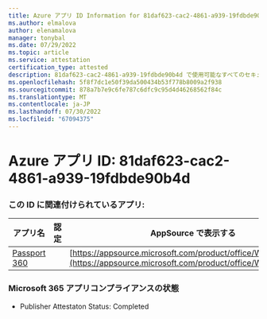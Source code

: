 ```yaml
---
title: Azure アプリ ID Information for 81daf623-cac2-4861-a939-19fdbde90b4d
ms.author: elmalova
author: elenamalova
manager: tonybal
ms.date: 07/29/2022
ms.topic: article
ms.service: attestation
certification_type: attested
description: 81daf623-cac2-4861-a939-19fdbde90b4d で使用可能なすべてのセキュリティとコンプライアンス情報。
ms.openlocfilehash: 5f8f7dc1e50f39da500434b53f778b8009a2f938
ms.sourcegitcommit: 878a7b7e9c6fe787c6dfc9c95d4d46268562f84c
ms.translationtype: MT
ms.contentlocale: ja-JP
ms.lasthandoff: 07/30/2022
ms.locfileid: "67094375"
---
```

# <a name="azure-app-id-81daf623-cac2-4861-a939-19fdbde90b4d"></a>Azure アプリ ID: 81daf623-cac2-4861-a939-19fdbde90b4d


### <a name="apps-associated-with-this-id"></a>この ID に関連付けられているアプリ:
| **アプリ名** | **認定** | **AppSource で表示する** |
|--------------|---------------|-----------------------|
| [Passport 360](../forward/WA200004322.md) |  | [https://appsource.microsoft.com/product/office/WA200004322](https://appsource.microsoft.com/product/office/WA200004322) |

### <a name="microsoft-365-app-compliance-status"></a>Microsoft 365 アプリコンプライアンスの状態
- Publisher Attestaton Status: Completed
